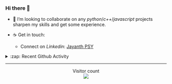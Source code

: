 ### Hi there 👋

<!-- - 🛠 I’m currently interning at [Tower Research Capital](https://www.tower-research.com/) in Core Engineering division. -->

- 👯 I’m looking to collaborate on any *python*/*c++*/*javascript* projects sharpen my skills and get some experience.

- ☕ Get in touch:
  +  Connect on *Linkedin*: [Jayanth PSY](https://www.linkedin.com/in/jayanth-p-b3924812a/)

<!--- ⚡ Fun fact: *Python* is older than *C++* and *Java*. -->

<!-- - :memo: The languages I use these days: 

<img src="https://wakatime.com/share/@j_tesla/e1311265-6285-4c3b-93d5-095ff9619aaf.png" width="700"/>
 -->
<details>
  <summary>:zap: Recent Github Activity</summary>
  
<!--START_SECTION:activity-->
1. 🎉 Merged PR [#115](https://github.com/j-tesla/blog-list/pull/115) in [j-tesla/blog-list](https://github.com/j-tesla/blog-list)
2. 🎉 Merged PR [#114](https://github.com/j-tesla/blog-list/pull/114) in [j-tesla/blog-list](https://github.com/j-tesla/blog-list)
3. 🎉 Merged PR [#104](https://github.com/j-tesla/blog-list/pull/104) in [j-tesla/blog-list](https://github.com/j-tesla/blog-list)
4. 🎉 Merged PR [#112](https://github.com/j-tesla/blog-list/pull/112) in [j-tesla/blog-list](https://github.com/j-tesla/blog-list)
5. ❗️ Closed issue [#405](https://github.com/EndBug/add-and-commit/issues/405) in [EndBug/add-and-commit](https://github.com/EndBug/add-and-commit)
<!--END_SECTION:activity-->

</details>

-----

<p align="center"> 
  Visitor count<br>
  <img src="https://profile-counter.glitch.me/j-tesla/count.svg" />
</p>












<!--
**j-tesla/j-tesla** is a ✨ _special_ ✨ repository because its `README.md` (this file) appears on your GitHub profile.

Here are some ideas to get you started:

- 🔭 I’m currently working on ...
- 🌱 I’m currently learning ...
- 👯 I’m looking to collaborate on ...
- 🤔 I’m looking for help with ...
- 💬 Ask me about ...
- 📫 How to reach me: ...
- 😄 Pronouns: ...
- ⚡ Fun fact: ...
-->

